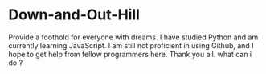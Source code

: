# Down-and-Out-Hill
Provide a foothold for everyone with dreams.
I have studied Python and am currently learning JavaScript.
I am still not proficient in using Github, and I hope to get help from fellow programmers here. Thank you all.
what can i do ?
